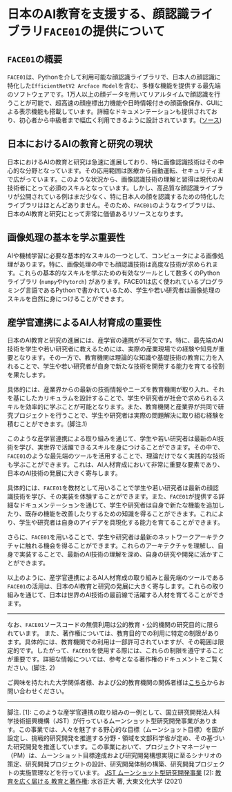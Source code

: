 # 日本のAI教育を支援する、顔認識ライブラリ`FACE01`の提供について

## `FACE01`の概要
`FACE01`は、Pythonを介して利用可能な顔認識ライブラリで、日本人の顔認識に特化した`EfficientNetV2 Arcface Model`を含む、多様な機能を提供する最先端のソフトウェアです。1万人以上の顔データを用いてリアルタイムで顔認識を行うことが可能で、超高速の顔座標出力機能や日時情報付きの顔画像保存、GUIによる表示機能も搭載しています。詳細なドキュメンテーションも提供されており、初心者から中級者まで幅広く利用できるように設計されています。([ソース](https://github.com/yKesamaru/FACE01_SAMPLE))

## 日本におけるAIの教育と研究の現状
日本におけるAIの教育と研究は急速に進展しており、特に画像認識技術はその中心的な分野となっています。その応用範囲は医療から自動運転、セキュリティまで広がっています。このような状況から、画像認識技術の理解と習得は現代のAI技術者にとって必須のスキルとなっています。しかし、高品質な顔認識ライブラリが公開されている例はまだ少なく、特に日本人の顔を認識するための特化したライブラリはほとんどありません。そのため、`FACE01`のようなライブラリは、日本のAI教育と研究にとって非常に価値あるリソースとなります。

## 画像処理の基本を学ぶ重要性
AIや機械学習に必要な基本的なスキルの一つとして、コンピュータによる画像処理があります。特に、画像処理の中でも顔認識技術は高度な技術が求められます。これらの基本的なスキルを学ぶための有効なツールとして数多くのPythonライブラリ (`numpy`や`Pytorch`) があります。FACE01は広く使われているプログラミング言語であるPythonで書かれているため、学生や若い研究者は画像処理のスキルを自然に身につけることができます。

## 産学官連携によるAI人材育成の重要性

日本のAI教育と研究の進展には、産学官の連携が不可欠です。特に、最先端のAI技術を学生や若い研究者に教えるためには、実際の産業現場での経験や知見が重要となります。その一方で、教育機関は理論的な知識や基礎技術の教育に力を入れることで、学生や若い研究者が自身で新たな技術を開発する能力を育てる役割を果たします。

具体的には、産業界からの最新の技術情報やニーズを教育機関が取り入れ、それを基にしたカリキュラムを設計することで、学生や研究者が社会で求められるスキルを効率的に学ぶことが可能となります。また、教育機関と産業界が共同で研究プロジェクトを行うことで、学生や研究者は実際の問題解決に取り組む経験を積むことができます。(脚注.1)

このような産学官連携による取り組みを通じて、学生や若い研究者は最新のAI技術を学び、実世界で活躍できるスキルを身につけることができます。その中で、`FACE01`のような最先端のツールを活用することで、理論だけでなく実践的な技術も学ぶことができます。これは、AI人材育成において非常に重要な要素であり、日本のAI技術の発展に大きく寄与します。

具体的には、`FACE01`を教材として用いることで学生や若い研究者は最新の顔認識技術を学び、その実装を体験することができます。また、`FACE01`が提供する詳細なドキュメンテーションを通じて、学生や研究者は自身で新たな機能を追加したり、既存の機能を改善したりするための知識を得ることができます。これにより、学生や研究者は自身のアイデアを具現化する能力を育てることができます。

さらに、`FACE01`を用いることで、学生や研究者は最新のネットワークアーキテクチャに触れる機会を得ることができます。これらのアーキテクチャを理解し、自身で実装することで、最新のAI技術の理解を深め、自身の研究や開発に活かすことができます。

以上のように、産学官連携によるAI人材育成の取り組みと最先端のツールである`FACE01`の活用は、日本のAI教育と研究の発展に大きく寄与します。これらの取り組みを通じて、日本は世界のAI技術の最前線で活躍する人材を育てることができます。

---

なお、`FACE01`ソースコードの無償利用は公的教育・公的機関の研究目的に限られています。
また、著作権については、教育目的での利用に特定の制限があります。具体的には、教育機関での利用は一部許可されていますが、その範囲は限定的です。したがって、`FACE01`を使用する際には、これらの制限を遵守することが重要です。詳細な情報については、参考となる著作権のドキュメントをご覧ください。(脚注. 2)

ご興味を持たれた大学関係者様、および公的教育機関の関係者様は[こちら](y.kesamaru@tokai-kaoninsho.com)からお問い合わせください。

---
脚注.
[1]: このような産学官連携の取り組みの一例として、国立研究開発法人科学技術振興機構（JST）が行っているムーンショット型研究開発事業があります。この事業では、人々を魅了する野心的な目標（ムーンショット目標）を国が設定し、挑戦的研究開発を推進する分野・領域を文部科学省が定め、その基づいた研究開発を推進しています。この事業において、プロジェクトマネージャー（PM）は、ムーンショット目標達成および研究開発構想実現に至るシナリオの策定、研究開発プロジェクトの設計、研究開発体制の構築、研究開発プロジェクトの実施管理などを行っています。 [JST ムーンショット型研究開発事業](https://www.jst.go.jp/moonshot/)
[2]: [教育を広く届ける 教育と著作権](http://www.ic.daito.ac.jp/~mizutani/literacy/copyright.pdf): 水谷正大 著, 大東文化大学 (2021)

